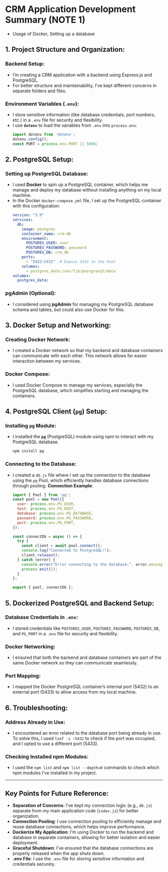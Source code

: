 # CRM Application Development Summary (NOTE 1)
- Usage of Docker, Setting up a database

## 1. Project Structure and Organization:

### Backend Setup:
- I’m creating a CRM application with a backend using Express.js and PostgreSQL.
- For better structure and maintainability, I’ve kept different concerns in separate folders and files.

### Environment Variables (`.env`):
- I store sensitive information (like database credentials, port numbers, etc.) in a `.env` file for security and flexibility.
- I use **`dotenv`** to load the variables from `.env` into `process.env`.
    ```javascript
    import dotenv from 'dotenv';
    dotenv.config();
    const PORT = process.env.PORT || 5000;
    ```

## 2. PostgreSQL Setup:

### Setting up PostgreSQL Database:
- I used **Docker** to spin up a PostgreSQL container, which helps me manage and deploy my database without installing anything on my local machine.
- In the Docker `docker-compose.yml` file, I set up the PostgreSQL container with this configuration:
    ```yaml
    version: "3.9"
    services:
      db:
        image: postgres
        container_name: crm-db
        environment:
          POSTGRES_USER: user
          POSTGRES_PASSWORD: password
          POSTGRES_DB: crm_db
        ports:
          - "5433:5432"  # Expose 5433 to the host
        volumes:
          - postgres_data:/var/lib/postgresql/data
    volumes:
      postgres_data:
    ```

### pgAdmin (Optional):
- I considered using **pgAdmin** for managing my PostgreSQL database schema and tables, but could also use Docker for this.

## 3. Docker Setup and Networking:

### Creating Docker Network:
- I created a Docker network so that my backend and database containers can communicate with each other. This network allows for easier interaction between my services.

### Docker Compose:
- I used Docker Compose to manage my services, especially the PostgreSQL database, which simplifies starting and managing the containers.

## 4. PostgreSQL Client (`pg`) Setup:

### Installing `pg` Module:
- I installed the **`pg`** (PostgreSQL) module using npm to interact with my PostgreSQL database.
    ```bash
    npm install pg
    ```

### Connecting to the Database:
- I created a `db.js` file where I set up the connection to the database using the `pg` Pool, which efficiently handles database connections through pooling.
    **Connection Example**:
    ```javascript
    import { Pool } from 'pg';
    const pool = new Pool({
      user: process.env.PG_USER,
      host: process.env.PG_HOST,
      database: process.env.PG_DATABASE,
      password: process.env.PG_PASSWORD,
      port: process.env.PG_PORT,
    });

    const connectDb = async () => {
      try {
        const client = await pool.connect();
        console.log("Connected to PostgreSQL!");
        client.release();
      } catch (error) {
        console.error("Error connecting to the database:", error.message);
        process.exit(1);
      }
    };

    export { pool, connectDb };
    ```

## 5. Dockerized PostgreSQL and Backend Setup:

### Database Credentials in `.env`:
- I stored credentials like `POSTGRES_USER`, `POSTGRES_PASSWORD`, `POSTGRES_DB`, and `PG_PORT` in a `.env` file for security and flexibility.

### Docker Networking:
- I ensured that both the backend and database containers are part of the same Docker network so they can communicate seamlessly.

### Port Mapping:
- I mapped the Docker PostgreSQL container’s internal port (5432) to an external port (5433) to allow access from my local machine.

## 6. Troubleshooting:

### Address Already in Use:
- I encountered an error related to the database port being already in use. To solve this, I used `lsof -i :5432` to check if the port was occupied, and I opted to use a different port (5433).

### Checking Installed npm Modules:
- I used the `npm list` and `npm list --depth=0` commands to check which npm modules I’ve installed in my project.

---

## Key Points for Future Reference:

- **Separation of Concerns**: I’ve kept my connection logic (e.g., `db.js`) separate from my main application code (`index.js`) for better organization.
- **Connection Pooling**: I use connection pooling to efficiently manage and reuse database connections, which helps improve performance.
- **Dockerize My Application**: I’m using Docker to run the backend and database in separate containers, allowing for better isolation and easier deployment.
- **Graceful Shutdown**: I’ve ensured that the database connections are properly released when the app shuts down.
- **.env File**: I use the `.env` file for storing sensitive information and credentials securely.
